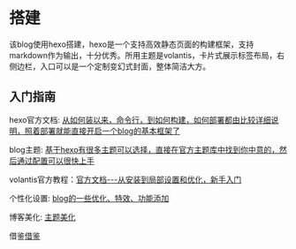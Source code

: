 # 搭建

该blog使用hexo搭建，hexo是一个支持高效静态页面的构建框架，支持markdown作为输出，十分优秀。所用主题是volantis，卡片式展示标签布局，右侧边栏，入口可以是一个定制变幻式封面，整体简洁大方。

## 入门指南

hexo官方文档: [从如何装以来，命令行，到如何构建，如何部署都由比较详细说明，照着部署就能直接开启一个blog的基本框架了](https://hexo.io/zh-cn/docs/)

blog主题: [基于hexo有很多主题可以选择，直接在官方主题库中找到你中意的，然后通过配置可以很快上手](https://hexo.io/themes/)

volantis官方教程：[官方文档---从安装到局部设置和优化，新手入门](https://volantis.js.org/getting-started/)

个性化设置: [blog的一些优化、特效、功能添加](https://www.itrhx.com/2018/08/27/A04-Hexo-blog-topic-personalization/)

博客美化: [主题美化](http://yearito.cn/posts/hexo-theme-beautify.html)

借鉴[借鉴](https://chocolate.blog.csdn.net/)
